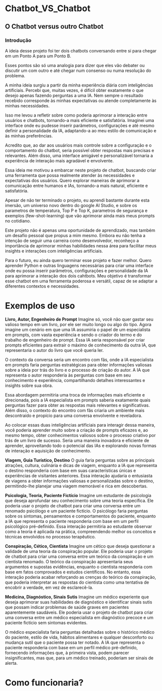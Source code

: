 # Chatbot_VS_Chatbot

## O Chatbot versus outro Chatbot

### **Introdução**

A ideia desse projeto foi ter dois chatbots conversando entre si para chegar em um Ponto A para um Ponto B.

Esses pontos são só uma analogia para dizer que eles vão debater ou discutir um com outro e até chegar num consenso ou numa resolução do problema.

A minha ideia surgiu a partir da minha experiência diária com inteligências artificiais. Percebi que, muitas vezes, é difícil obter exatamente o que desejo apenas fazendo perguntas a uma IA. Nem sempre o resultado recebido corresponde às minhas expectativas ou atende completamente às minhas necessidades.

Isso me levou a refletir sobre como poderia aprimorar a interação entre usuários e chatbots, tornando-a mais eficiente e satisfatória. Imaginei uma interface onde eu pudesse inserir parâmetros, configurações e até mesmo definir a personalidade da IA, adaptando-a ao meu estilo de comunicação e às minhas preferências.

Acredito que, ao dar aos usuários mais controle sobre a configuração e o comportamento do chatbot, seria possível obter respostas mais precisas e relevantes. Além disso, uma interface amigável e personalizável tornaria a experiência de interação mais agradável e envolvente.

Essa ideia me motivou a embarcar neste projeto de chatbot, buscando criar uma ferramenta que possa realmente atender às necessidades e expectativas dos usuários. Quero explorar maneiras de aprimorar a comunicação entre humanos e IAs, tornando-a mais natural, eficiente e satisfatória.

Apesar de não ter terminado o projeto, eu aprendi bastante durante esta imersão, um universo novo dentro do google AI Studio, e sobre os parametros de temperatura, Top P e Top K, parametros de segurança e exemplos (few-shot-learning) que vão aprimorar ainda mais meus prompts no cotidiano.

Este projeto não é apenas uma oportunidade de aprendizado, mas também um desafio pessoal que propus a mim mesmo. Embora eu não tenha a intenção de seguir uma carreira como desenvolvedor, reconheço a importância de aprimorar minhas habilidades nessa área para facilitar meus insights e interações com inteligências artificiais.

Para o futuro, eu ainda quero terminar esse projeto e fazer melhor. Quero aprender Python e outras linguagens necessárias para criar uma interface onde eu possa inserir parâmetros, configurações e personalidade da IA para aprimorar a interação dos dois cahtbots. Meu objetivo é transformar esse chatbot em uma ferramenta poderosa e versátil, capaz de se adaptar a diferentes contextos e necessidades.

# Exemplos de uso

**Livro, Autor, Engenheiro de Prompt**
Imagine só, você não quer gastar seu valioso tempo em um livro, por ele ser muito longo ou algo do tipo. Agora imagine um cenário em que uma IA assumiria o papel de um especialista em prompts, com vasta experiência e sendo o criador do termo e do trabalho de engenheiro de prompt. Essa IA seria responsável por criar prompts eficientes para extrair o máximo de conhecimento da outra IA, que representaria o autor do livro que você queria ler.

O contexto da conversa seria um encontro com fãs, onde a IA especialista em prompts faria perguntas estratégicas para obter informações valiosas sobre a ideia por trás do livro e o processo de criação do autor. A IA que representa o autor responderia às perguntas com base em seu conhecimento e experiência, compartilhando detalhes interessantes e insights sobre sua obra.

Essa abordagem permitiria uma troca de informações mais eficiente e direcionada, pois a IA especialista em prompts saberia exatamente quais perguntas fazer para obter as respostas mais relevantes e significativas. Além disso, o contexto do encontro com fãs criaria um ambiente mais descontraído e propício para uma conversa envolvente e reveladora.

Ao colocar essas duas inteligências artificiais para interagir dessa maneira, você poderia aprender muito sobre a criação de prompts eficazes e, ao mesmo tempo, obter conhecimentos valiosos sobre o processo criativo por trás de um livro de sucesso. Seria uma maneira inovadora e eficiente de aprender, aproveitando todo o potencial das IAs e explorando novas formas de interação e aquisição de conhecimento.

**Viagem, Guia Turístico, Destino**
O guia faria perguntas sobre as principais atrações, cultura, culinária e dicas de viagem, enquanto a IA que representa o destino responderia com base em suas características únicas e experiências de visitantes anteriores. Essa interação ajudaria o entusiasta de viagens a obter informações valiosas e personalizadas sobre o destino, permitindo-lhe planejar uma viagem memorável e rica em descobertas.

**Psicologia, Teoria, Paciente Fictício**
Imagine um estudante de psicologia que deseja aprofundar seu conhecimento sobre uma teoria específica. Ele poderia usar o projeto de chatbot para criar uma conversa entre um renomado psicólogo e um paciente fictício. O psicólogo faria perguntas sobre os sintomas, pensamentos e comportamentos do paciente, enquanto a IA que representa o paciente responderia com base em um perfil psicológico pré-definido. Essa interação permitiria ao estudante observar como a teoria é aplicada na prática, compreendendo melhor os conceitos e técnicas envolvidos no processo terapêutico.

**Conspiração, Cético, Cientista**
Imagine um cético que deseja questionar a validade de uma teoria da conspiração popular. Ele poderia usar o projeto de chatbot para criar uma conversa entre um teórico da conspiração e um cientista renomado. O teórico da conspiração apresentaria seus argumentos e supostas evidências, enquanto o cientista responderia com base em fatos comprovados e estudos científicos. No entanto, essa interação poderia acabar reforçando as crenças do teórico da conspiração, que poderia interpretar as respostas do cientista como uma tentativa de encobrir a verdade, em vez de esclarecê-la.

**Medicina, Diagnóstico, Sinais Sutis**
Imagine um médico experiente que deseja aprimorar suas habilidades de diagnóstico e identificar sinais sutis que possam indicar problemas de saúde graves em pacientes aparentemente saudáveis. Ele poderia usar o projeto de chatbot para criar uma conversa entre um médico especialista em diagnóstico precoce e um paciente fictício sem sintomas evidentes.

O médico especialista faria perguntas detalhadas sobre o histórico médico do paciente, estilo de vida, hábitos alimentares e qualquer desconforto ou mudança sutil que o paciente possa ter notado. A IA que representa o paciente responderia com base em um perfil médico pré-definido, fornecendo informações que, à primeira vista, podem parecer insignificantes, mas que, para um médico treinado, poderiam ser sinais de alerta.

# Como funcionaria?







